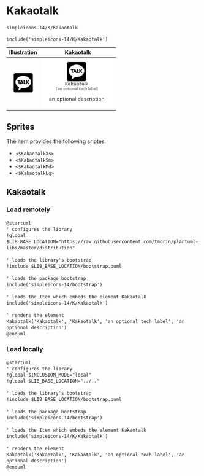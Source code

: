 # Kakaotalk


```text
simpleicons-14/K/Kakaotalk
```

```text
include('simpleicons-14/K/Kakaotalk')
```



| Illustration | Kakaotalk |
| :---: | :---: |
| ![illustration for Illustration](../../simpleicons-14/K/Kakaotalk.png) | ![illustration for Kakaotalk](../../simpleicons-14/K/Kakaotalk.Local.png) |



## Sprites
The item provides the following sriptes:

- `<$KakaotalkXs>`
- `<$KakaotalkSm>`
- `<$KakaotalkMd>`
- `<$KakaotalkLg>`





## Kakaotalk

### Load remotely
```plantuml
@startuml
' configures the library
!global $LIB_BASE_LOCATION="https://raw.githubusercontent.com/tmorin/plantuml-libs/master/distribution"

' loads the library's bootstrap
!include $LIB_BASE_LOCATION/bootstrap.puml

' loads the package bootstrap
include('simpleicons-14/bootstrap')

' loads the Item which embeds the element Kakaotalk
include('simpleicons-14/K/Kakaotalk')

' renders the element
Kakaotalk('Kakaotalk', 'Kakaotalk', 'an optional tech label', 'an optional description')
@enduml
```

### Load locally
```plantuml
@startuml
' configures the library
!global $INCLUSION_MODE="local"
!global $LIB_BASE_LOCATION="../.."

' loads the library's bootstrap
!include $LIB_BASE_LOCATION/bootstrap.puml

' loads the package bootstrap
include('simpleicons-14/bootstrap')

' loads the Item which embeds the element Kakaotalk
include('simpleicons-14/K/Kakaotalk')

' renders the element
Kakaotalk('Kakaotalk', 'Kakaotalk', 'an optional tech label', 'an optional description')
@enduml
```

